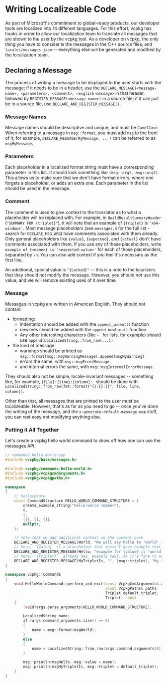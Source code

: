 # Writing Localizeable Code

As part of Microsoft's commitment to global-ready products, our developer tools are localized into 14 different languages.
For this effort, vcpkg has hooks in order to allow our localization team to translate all messages that are shown to the user by the vcpkg tool.
As a developer on vcpkg, the only thing you have to consider is the messages in the C++ source files,
and `locales/messages.json` -- everything else will be generated and modified by the localization team.

## Declaring a Message

The process of writing a message to be displayed to the user starts with the message; if it needs to be in a header,
use the `DECLARE_MESSAGE(<message-name>, <parameters>, <comment>, <english-message>` in that header,
followed by `REGISTER_MESSAGE(<message-name>)` in a source file; if it can just be in a source file,
use `DECLARE_AND_REGISTER_MESSAGE()`.

### Message Names

Message names should be descriptive and unique, and must be `CamelCase`.
When referring to a message in `msg::format`, you must add `msg` to the front of it; for example,
`DECLARE_MESSAGE(MyMessage, ...)` can be referred to as `msgMyMessage`.

### Parameters

Each placeholder in a localized format string must have a corresponding parameter in this list.
It should look something like `(msg::arg1, msg::arg2)`.
This allows us to make sure that we don't have format errors, where one forgets a placeholder,
or adds an extra one.
Each parameter in the list should be used in the message.

### Comment

The comment is used to give context to the translator as to what a placeholder will be replaced with.
For example, in `BuildResultSummaryHeader` (`"SUMMARY FOR {triplet}"`),
it will note that an example of `{triplet}` is `'x64-windows'`.
Most message placeholders (see `messages.h` for the full list - search for `DECLARE_MSG_ARG`) have comments associated with them already.
Only general placeholders like `{value}`, `{expected}`, and `{actual}` don't have comments associated with them.
If you use any of these placeholders, write `example of {<name>} is '<expected-value>'` for each of those placeholders,
separated by `\n`. You can also add context if you feel it's necessary as the first line.

An additional, special value is `"{Locked}"` -- this is a note to the localizers that they should not modify the message.
However, you should not use this value, and we will remove existing uses of it over time.

### Message

Messages in vcpkg are written in American English. They should not contain:

* formatting:
  - indentation should be added with the `append_indent()` function
  - newlines should be added with the `append_newline()` function
  - Any other interesting characters (like `- ` for lists, for example) should use `append(LocalizedString::from_raw(...))`
* the kind of message:
  - warnings should be printed as `msg::format(msg::msgWarningMessage).append(msgMyWarning)`
  - errors the same, with `msg::msgErrorMessage`
  - and internal errors the same, with `msg::msgInternalErrorMessage`.

They should also not be simple, locale-invariant messages -- something like, for example,
`{file}:{line}:{column}: ` should be done with `LocalizedString::from_raw(fmt::format("{}:{}:{}", file, line, column))`.

Other than that, all messages that are printed to the user must be localizeable.
However, that's as far as you need to go -- once you've done the writing of the message, and the `x-generate-default-message-map` stuff,
you can rest easy not modifying anything else.

### Putting it All Together

Let's create a vcpkg hello world command to show off how one can use the messages API.

```cxx
// commands.hello-world.cpp
#include <vcpkg/base/messages.h>

#include <vcpkg/commands.hello-world.h>
#include <vcpkg/vcpkgcmdarguments.h>
#include <vcpkg/vcpkgpaths.h>

namespace
{
    // boilerplate
    const CommandStructure HELLO_WORLD_COMMAND_STRUCTURE = {
        create_example_string("hello-world <name>"),
        0,
        1,
        {{}, {}, {}},
        nullptr,
    };

    // note that we add additional context in the comment here
    DECLARE_AND_REGISTER_MESSAGE(World, "We will say hello to 'world' if no name is given", (), "world");
    // here, `{value}` is a placeholder that doesn't have example text, so we need to give it ourselves
    DECLARE_AND_REGISTER_MESSAGE(Hello, "example for {value} is 'world'", (msg::value), "Hello, {value}!");
    // here, `{triplet}` _already has_ example text, so it's fine to not give a comment
    DECLARE_AND_REGISTER_MESSAGE(MyTripletIs, "", (msg::triplet), "My triplet is {triplet}.");
}

namespace vcpkg::Commands
{
    void HelloWorldCommand::perform_and_exit(const VcpkgCmdArguments& args,
                                             const VcpkgPaths& paths
                                             Triplet default_triplet,
                                             Triplet) const
    {
        (void)args.parse_arguments(HELLO_WORLD_COMMAND_STRUCTURE); 

        LocalizedString name;
        if (args.command_arguments.size() == 0)
        {
            name = msg::format(msgWorld);
        }
        else
        {
            name = LocalizedString::from_raw(args.command_arguments[0]);
        }

        msg::println(msgHello, msg::value = name);
        msg::println(msgMyTripletIs, msg::triplet = default_triplet);
    }
}
```
